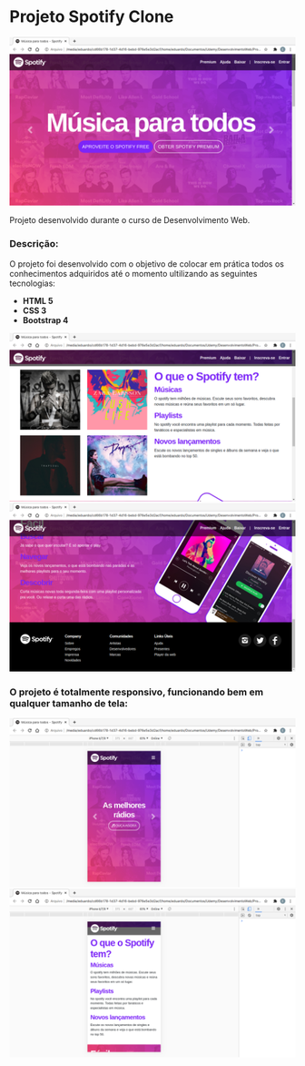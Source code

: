 <h1>Projeto Spotify Clone</h1>
<img src="prints/spotify_1.png" alt="Spotify Clone">
<p>Projeto desenvolvido durante o curso de Desenvolvimento Web.</p>
<h3>Descrição:</h3>
<p>O projeto foi desenvolvido com o objetivo de colocar em prática todos os conhecimentos adquiridos até o momento ultilizando as seguintes tecnologias:</p>
<ul>
    <li>
        <strong>HTML 5</strong>
    </li>
    <li>
        <strong>CSS 3</strong>
    </li>
    <li>
        <strong>Bootstrap 4</strong>
    </li>
</ul>
<img src="prints/spotify_2.png" alt="">
<img src="prints/spotify_3.png" alt="">
<h3>O projeto é totalmente responsivo, funcionando bem em qualquer tamanho de tela:</h3>
<img src="prints/spotify_4.png" alt="">
<img src="prints/spotify_5.png" alt="">
